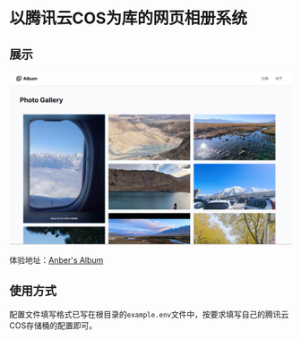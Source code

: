 # 以腾讯云COS为库的网页相册系统

## 展示

![alt text](image.png)

体验地址：[Anber's Album](https://album.abnerz6.top/)

## 使用方式

配置文件填写格式已写在根目录的`example.env`文件中，按要求填写自己的腾讯云COS存储桶的配置即可。
